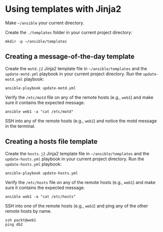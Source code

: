 # Using templates with Jinja2

Make `~/ansible` your current directory.

Create the `./templates` folder in your current project directory:

```
mkdir -p ~/ansible/templates
```

## Creating a message-of-the-day template

Create the `motd.j2` Jinja2 template file in `~/ansible/templates` and the `update-motd.yml` playbook in your current project directory. Run the `update-motd.yml` playbook:

```
ansible-playbook update-motd.yml
```

Verify the `/etc/motd` file on any of the remote hosts (e.g., `web1`) and make sure it contains the expected message.

```
ansible web1 -a "cat /etc/motd"
```

SSH into any of the remote hosts (e.g., `web1`) and notice the motd message in the terminal.

## Creating a hosts file template

Create the `hosts.j2` Jinja2 template file in `~/ansible/templates` and the `update-hosts.yml` playbook in your current project directory. Run the `update-hosts.yml` playbook:

```
ansible-playbook update-hosts.yml
```

Verify the `/etc/hosts` file on any of the remote hosts (e.g., `web1`) and make sure it contains the expected message.

```
ansible web1 -a "cat /etc/hosts"
```

SSH into one of the remote hosts (e.g., `web1`) and ping any of the other remote hosts by name.

```
ssh packt@web1
ping db2
```